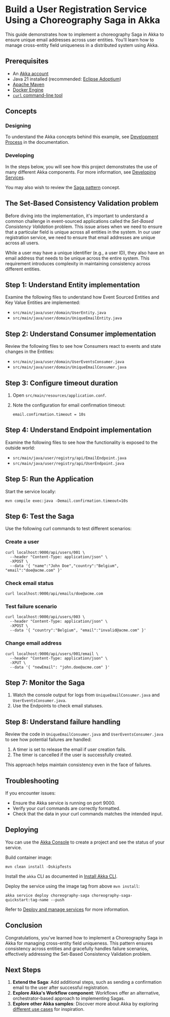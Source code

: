# Build a User Registration Service Using a Choreography Saga in Akka

This guide demonstrates how to implement a choreography Saga in Akka to ensure unique email addresses across user entities. You'll learn how to manage cross-entity field uniqueness in a distributed system using Akka.

## Prerequisites

- An [Akka account](https://console.akka.io/register)
- Java 21 installed (recommended: [Eclipse Adoptium](https://adoptium.net/marketplace/))
- [Apache Maven](https://maven.apache.org/install.html)
- [Docker Engine](https://docs.docker.com/get-started/get-docker/)
- [`curl` command-line tool](https://curl.se/download.html)

## Concepts

### Designing

To understand the Akka concepts behind this example, see [Development Process](https://doc.akka.io/concepts/development-process.html) in the documentation.

### Developing

In the steps below, you will see how this project demonstrates the use of many different Akka components. For more information, see [Developing Services](https://doc.akka.io/sdk/index.html).

You may also wish to review the [Saga pattern](https://doc.akka.io/concepts/saga-patterns.html) concept.

## The Set-Based Consistency Validation problem

Before diving into the implementation, it's important to understand a common challenge in event-sourced applications called the _Set-Based Consistency Validation_ problem. This issue arises when we need to ensure that a particular field is unique across all entities in the system. In our user registration service, we need to ensure that email addresses are unique across all users.

While a user may have a unique identifier (e.g., a user ID), they also have an email address that needs to be unique across the entire system. This requirement introduces complexity in maintaining consistency across different entities.

## Step 1: Understand Entity implementation

Examine the following files to understand how Event Sourced Entities and Key Value Entities are implemented:

- `src/main/java/user/domain/UserEntity.java`
- `src/main/java/user/domain/UniqueEmailEntity.java`

## Step 2: Understand Consumer implementation

Review the following files to see how Consumers react to events and state changes in the Entities:

- `src/main/java/user/domain/UserEventsConsumer.java`
- `src/main/java/user/domain/UniqueEmailConsumer.java`

## Step 3: Configure timeout duration

1. Open `src/main/resources/application.conf`.
2. Note the configuration for email confirmation timeout:

   ```
   email.confirmation.timeout = 10s
   ```

## Step 4: Understand Endpoint implementation

Examine the following files to see how the functionality is exposed to the outside world:

- `src/main/java/user/registry/api/EmailEndpoint.java`
- `src/main/java/user/registry/api/UserEndpoint.java`

## Step 5: Run the Application

Start the service locally:

```shell
mvn compile exec:java -Demail.confirmation.timeout=10s
```

## Step 6: Test the Saga

Use the following curl commands to test different scenarios:

### Create a user

```shell
curl localhost:9000/api/users/001 \
  --header "Content-Type: application/json" \
  -XPOST \
  --data '{ "name":"John Doe","country":"Belgium", "email":"doe@acme.com" }'
```

### Check email status

```shell
curl localhost:9000/api/emails/doe@acme.com
```

### Test failure scenario

```shell
curl localhost:9000/api/users/003 \
  --header "Content-Type: application/json" \
  -XPOST \
  --data '{ "country":"Belgium", "email":"invalid@acme.com" }'
```

### Change email address

```shell
curl localhost:9000/api/users/001/email \
  --header "Content-Type: application/json" \
  -XPUT \
  --data '{ "newEmail": "john.doe@acme.com" }'
```

## Step 7: Monitor the Saga

1. Watch the console output for logs from `UniqueEmailConsumer.java` and `UserEventsConsumer.java`.
2. Use the Endpoints to check email statuses.

## Step 8: Understand failure handling

Review the code in `UniqueEmailConsumer.java` and `UserEventsConsumer.java` to see how potential failures are handled:

1. A timer is set to release the email if user creation fails.
2. The timer is cancelled if the user is successfully created.

This approach helps maintain consistency even in the face of failures.

## Troubleshooting

If you encounter issues:

- Ensure the Akka service is running on port 9000.
- Verify your curl commands are correctly formatted.
- Check that the data in your curl commands matches the intended input.

## Deploying

You can use the [Akka Console](https://console.akka.io) to create a project and see the status of your service.

Build container image:

```shell
mvn clean install -DskipTests
```

Install the `akka` CLI as documented in [Install Akka CLI](https://doc.akka.io/operations/cli/installation.html).

Deploy the service using the image tag from above `mvn install`:

```shell
akka service deploy choreography-saga choreography-saga-quickstart:tag-name --push
```

Refer to [Deploy and manage services](https://doc.akka.io/operations/services/deploy-service.html)
for more information.

## Conclusion

Congratulations, you've learned how to implement a Choreography Saga in Akka for managing cross-entity field uniqueness. This pattern ensures consistency across entities and gracefully handles failure scenarios, effectively addressing the Set-Based Consistency Validation problem.

## Next Steps

1. **Extend the Saga**: Add additional steps, such as sending a confirmation email to the user after successful registration.
2. **Explore Akka's Workflow component**: Workflows offer an alternative, orchestrator-based approach to implementing Sagas.
3. **Explore other Akka samples**: Discover more about Akka by exploring [different use cases](https://doc.akka.io/getting-started/samples.html) for inspiration.
